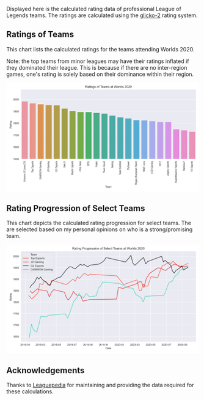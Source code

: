 Displayed here is the calculated rating data of professional League of Legends 
teams. The ratings are calculated using the [glicko-2][1] rating system.

Ratings of Teams
----------------

This chart lists the calculated ratings for the teams attending Worlds 2020. 

Note: the top teams from minor leagues may have their ratings inflated if they 
dominated their league. This is because if there are no inter-region games, 
one's rating is solely based on their dominance within their region.

![image missing](https://raw.githubusercontent.com/xtevenx/ProRankings/master/data/output_bar.png "Ratings")

Rating Progression of Select Teams
----------------------------------

This chart depicts the calculated rating progression for select teams. The 
are selected based on my personal opinions on who is a strong/promising team.

![image missing](https://raw.githubusercontent.com/xtevenx/ProRankings/master/data/output_line.png "Rating Progression")

Acknowledgements
----------------

Thanks to [Leaguepedia][2] for maintaining and providing the data required for 
these calculations.

[1]: http://www.glicko.net/glicko/glicko2.pdf
[2]: https://lol.gamepedia.com/Help:API_Documentation
